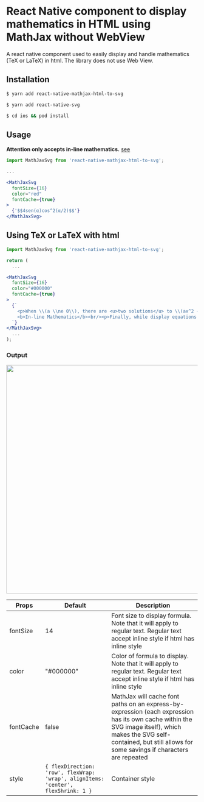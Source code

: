 # React Native component to display mathematics in HTML using MathJax without WebView

A react native component used to easily display and handle mathematics (TeX or LaTeX) in html. The library does not use Web View.

## Installation
```bash
$ yarn add react-native-mathjax-html-to-svg
```
```bash
$ yarn add react-native-svg
```
```bash
$ cd ios && pod install
```

## Usage
**Attention only accepts in-line mathematics.** [see](http://docs.mathjax.org/en/latest/basic/mathematics.html)
```jsx
import MathJaxSvg from 'react-native-mathjax-html-to-svg';

...

<MathJaxSvg 
  fontSize={16}
  color="red"
  fontCache={true}
>
  {'$$4sen(α)cos^2(α/2)$$'}
</MathJaxSvg>
```
## Using TeX or LaTeX with html
```jsx
import MathJaxSvg from 'react-native-mathjax-html-to-svg';

return (
  ...

<MathJaxSvg 
  fontSize={16}
  color="#000000"
  fontCache={true}
>
  {`
    <p>When \\(a \\ne 0\\), there are <u>two solutions</u> to \\(ax^2 + bx + c = 0\\) <span style="color:red;">and</span> they are $$x = {-b \\pm \\sqrt{b^2-4ac} \\over 2a}.$$</p>
    <b>In-line Mathematics</b><br/><p>Finally, while display equations look good for a page of samples, the ability to mix math <mark>and text in a paragraph is also important.</mark><br/><b>This expression \\(\\sqrt{3x-1}+(1+x)^2\\) is an <span style="color:red;font-style:italic;">example of an inline equation</span>.</b>As you see, MathJax equations can be used this way as well, without unduly disturbing the <s>spacing between lines</s>.</p>
  `}
</MathJaxSvg>
  ...
);
```
### Output
<img width="600" src="https://raw.githubusercontent.com/webyonet/react-native-mathjax-html-to-svg/main/export.png"/>

|  Props            | Default                    | Description                             |
| ----------------- | -------------------------- | --------------------------------------- |
|  fontSize         | 14                         | Font size to display formula. Note that it will apply to regular text. Regular text accept inline style if html has inline style        |
|  color            | "#000000"                  | Color of formula to display. Note that it will apply to regular text. Regular text accept inline style if html has inline style             |
|  fontCache        | false                      | MathJax will cache font paths on an express-by-expression (each expression has its own cache within the SVG image itself), which makes the SVG self-contained, but still allows for some savings if characters are repeated               |
|  style            | `{ flexDirection: 'row', flexWrap: 'wrap', alignItems: 'center', flexShrink: 1 } `          | Container style             |


[comment]: <> (## Example)

[comment]: <> ([https://github.com/railsjack/demo-app-for-mathjax]&#40;https://github.com/railsjack/demo-app-for-mathjax&#41;)
